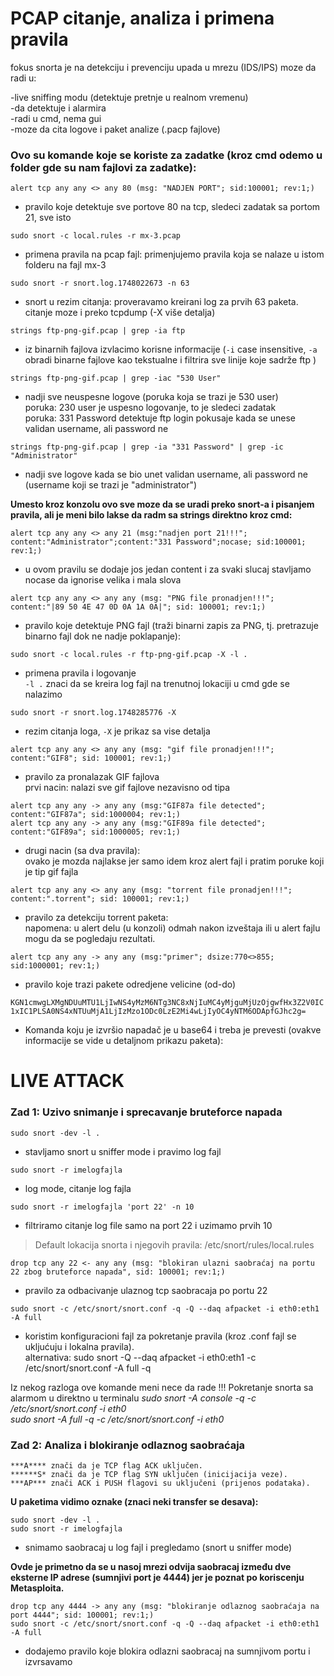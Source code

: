 # PCAP citanje, analiza i primena pravila  

fokus snorta je na detekciju i prevenciju upada u mrezu (IDS/IPS)
moze da radi u: 

-live sniffing modu (detektuje pretnje u realnom vremenu)  
-da detektuje i alarmira  
-radi u cmd, nema gui  
-moze da cita logove i paket analize (.pacp fajlove)  
 
### Ovo su komande koje se koriste za zadatke (kroz cmd odemo u folder gde su nam fajlovi za zadatke):

`alert tcp any any <> any 80 (msg: "NADJEN PORT"; sid:100001; rev:1;)`

- pravilo koje detektuje sve portove 80 na tcp, sledeci zadatak sa portom 21, sve isto	

`sudo snort -c local.rules -r mx-3.pcap`

- primena pravila na pcap fajl: primenjujemo pravila koja se nalaze u istom folderu na fajl mx-3

`sudo snort -r snort.log.1748022673 -n 63`	

- snort u rezim citanja: proveravamo kreirani log za prvih 63 paketa.  
citanje moze i preko tcpdump (-X više detalja)
			
`strings ftp-png-gif.pcap | grep -ia ftp`

- iz binarnih fajlova izvlacimo korisne informacije (`-i` case insensitive, `-a` obradi binarne fajlove kao tekstualne i filtrira sve linije koje sadrže ftp )
	
`strings ftp-png-gif.pcap | grep -iac "530 User"`

- nadji sve neuspesne logove (poruka koja se trazi je 530 user)  
poruka: 230 user je uspesno logovanje, to je sledeci zadatak  
poruka: 331 Password detektuje ftp login pokusaje kada se unese validan username, ali password ne  
	
`strings ftp-png-gif.pcap | grep -ia "331 Password" | grep -ic "Administrator"`

- nadji sve logove kada se bio unet validan username, ali password ne (username koji se trazi je "administrator")

**Umesto kroz konzolu ovo sve moze da se uradi preko snort-a i pisanjem pravila, ali je meni bilo lakse da radm sa strings direktno kroz cmd:**

`alert tcp any any <> any 21 (msg:"nadjen port 21!!!"; content:"Administrator";content:"331 Password";nocase; sid:100001; rev:1;)`

- u ovom pravilu se dodaje jos jedan content i za svaki slucaj stavljamo nocase da ignorise velika i mala slova

`alert tcp any any <> any any (msg: "PNG file pronadjen!!!"; content:"|89 50 4E 47 0D 0A 1A 0A|"; sid: 100001; rev:1;)`

- pravilo koje detektuje PNG fajl (traži binarni zapis za PNG, tj. pretrazuje binarno fajl dok ne nadje poklapanje):

`sudo snort -c local.rules -r ftp-png-gif.pcap -X -l .`

- primena pravila i logovanje  
`-l .` znaci da se kreira log fajl na trenutnoj lokaciji u cmd gde se nalazimo

`sudo snort -r snort.log.1748285776 -X`

- rezim citanja loga, `-X` je prikaz sa vise detalja

`alert tcp any any <> any any (msg: "gif file pronadjen!!!"; content:"GIF8"; sid: 100001; rev:1;)`	

- pravilo za pronalazak GIF fajlova  
prvi nacin: nalazi sve gif fajlove nezavisno od tipa

```		
alert tcp any any -> any any (msg:"GIF87a file detected"; content:"GIF87a"; sid:1000004; rev:1;)
alert tcp any any -> any any (msg:"GIF89a file detected"; content:"GIF89a"; sid:1000005; rev:1;)
```
	
- drugi nacin (sa dva pravila):  
ovako je mozda najlakse jer samo idem kroz alert fajl i pratim poruke koji je tip gif fajla

`alert tcp any any <> any any (msg: "torrent file pronadjen!!!"; content:".torrent"; sid: 100001; rev:1;)`

- pravilo za detekciju torrent paketa:  
napomena: u alert delu (u konzoli) odmah nakon izveštaja ili u alert fajlu mogu da se pogledaju rezultati.

`alert tcp any any -> any any (msg:"primer"; dsize:770<>855; sid:1000001; rev:1;)`

- pravilo koje trazi pakete odredjene velicine (od-do)

`KGN1cmwgLXMgNDUuMTU1LjIwNS4yMzM6NTg3NC8xNjIuMC4yMjguMjUzOjgwfHx3Z2V0IC1xIC1PLSA0NS4xNTUuMjA1LjIzMzo1ODc0LzE2Mi4wLjIyOC4yNTM6ODApfGJhc2g=`

- Komanda koju je izvršio napadač je u base64 i treba je prevesti (ovakve informacije se vide u detaljnom prikazu paketa):
	
# LIVE ATTACK  

### Zad 1: Uzivo snimanje i sprecavanje bruteforce napada

`sudo snort -dev -l .`

- stavljamo snort u sniffer mode i pravimo log fajl

`sudo snort -r imelogfajla`

- log mode, citanje log fajla

`sudo snort -r imelogfajla 'port 22' -n 10`		

- filtriramo citanje log file samo na port 22 i uzimamo prvih 10

> Default lokacija snorta i njegovih pravila: /etc/snort/rules/local.rules

`drop tcp any 22 <- any any (msg: "blokiran ulazni saobraćaj na portu 22 zbog bruteforce napada", sid: 100001; rev:1;)`

- pravilo za odbacivanje ulaznog tcp saobracaja po portu 22

`sudo snort -c /etc/snort/snort.conf -q -Q --daq afpacket -i eth0:eth1 -A full`

- koristim konfiguracioni fajl za pokretanje pravila (kroz .conf fajl se ukljućuju i lokalna pravila).  
alternativa: sudo snort -Q --daq afpacket -i eth0:eth1 -c /etc/snort/snort.conf -A full -q


Iz nekog razloga ove komande meni nece da rade !!!  Pokretanje snorta sa alarmom u direktno u terminalu
*sudo snort -A console -q -c /etc/snort/snort.conf -i eth0*  
*sudo snort -A full -q -c /etc/snort/snort.conf -i eth0*     


### Zad 2:  Analiza i blokiranje odlaznog saobraćaja

```
***A**** znači da je TCP flag ACK uključen.
******S* znači da je TCP flag SYN uključen (inicijacija veze).
***AP*** znači ACK i PUSH flagovi su uključeni (prijenos podataka). 
```

**U paketima vidimo oznake (znaci neki transfer se desava):**

```
sudo snort -dev -l .
sudo snort -r imelogfajla  
```

- snimamo saobracaj u log fajl i pregledamo (snort u sniffer mode)

**Ovde je primetno da se u nasoj mrezi odvija saobracaj između dve eksterne IP adrese (sumnjivi port je 4444) jer je poznat po koriscenju Metasploita.**

``` 
drop tcp any 4444 -> any any (msg: "blokiranje odlaznog saobraćaja na port 4444"; sid: 100001; rev:1;)
sudo snort -c /etc/snort/snort.conf -q -Q --daq afpacket -i eth0:eth1 -A full 
```

- dodajemo pravilo koje blokira odlazni saobracaj na sumnjivom portu i izvrsavamo

